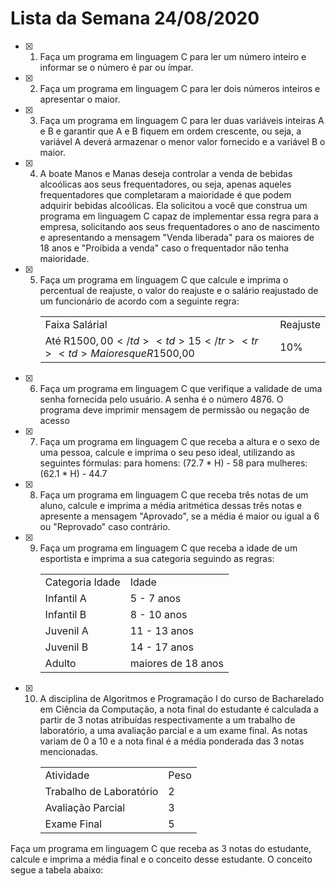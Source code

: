 # Lista da Semana 24/08/2020

- [x] 1. Faça um programa em linguagem C para ler um número inteiro e informar se o número é par ou ímpar.
- [x] 2. Faça um programa em linguagem C para ler dois números inteiros e apresentar o maior.
- [x] 3. Faça um programa em linguagem C para ler duas variáveis inteiras A e B e garantir que A e B fiquem em ordem crescente, ou seja, a variável A deverá armazenar o menor valor fornecido e a variável B o maior. 
- [x] 4. A boate Manos e Manas deseja controlar a venda de bebidas alcoólicas aos seus frequentadores, ou seja, apenas aqueles frequentadores que completaram a maioridade é que podem adquirir bebidas alcoólicas. Ela solicitou a você que construa um programa em linguagem C capaz de implementar essa regra para a empresa, solicitando aos seus frequentadores o ano de nascimento e apresentando a mensagem "Venda liberada" para os maiores de 18 anos e "Proibida a venda" caso o frequentador não tenha maioridade.
- [x] 5. Faça um programa em linguagem C que calcule e imprima o percentual de reajuste, o valor do reajuste e o salário reajustado de um funcionário de acordo com a seguinte regra:
         <table>
          <tr>
           <td>Faixa Salárial</td>
           <td>Reajuste</td>
          </tr>
          <tr>
           <td>Até R$1500,00</td>
           <td>15%</td>
          </tr>
          <tr>
           <td>Maiores que R$1500,00</td>
           <td>10%</td>
          </tr>
         </table>
- [x] 6. Faça um programa em linguagem C que verifique a validade de uma senha fornecida pelo usuário. A senha é o número 4876. O programa deve imprimir mensagem de permissão ou negação de acesso
- [x] 7. Faça um programa em linguagem C que receba a altura e o sexo de uma pessoa, calcule e imprima o seu peso ideal, utilizando as seguintes fórmulas:
para homens: (72.7 * H) - 58
para mulheres: (62.1 * H) - 44.7
- [x] 8. Faça um programa em linguagem C que receba três notas de um aluno, calcule e imprima a média aritmética dessas três notas e apresente a mensagem "Aprovado", se a média é maior ou igual a 6 ou "Reprovado" caso contrário.
- [x] 9. Faça um programa em linguagem C que receba a idade de um esportista e imprima a sua categoria seguindo as regras:
         <table>
          <tr>
           <td>Categoria Idade</td>
           <td>Idade</td>
          </tr>
          <tr>
           <td>Infantil A</td>
           <td>5 - 7 anos</td>
          </tr>
           <tr>
           <td>Infantil B</td>
           <td>8 - 10 anos</td>
          </tr>
           <tr>
           <td>Juvenil A</td>
           <td>11 - 13  anos</td>
          </tr>
           <tr>
           <td>Juvenil B</td>
           <td>14 - 17 anos</td>
          </tr>
           <tr>
           <td>Adulto</td>
           <td>maiores de 18 anos</td>
          </tr>
         </table>

- [x] 10. A disciplina de Algoritmos e Programação I  do curso de Bacharelado em Ciência da Computação, a nota final do estudante é calculada a partir de 3 notas atribuídas respectivamente a um trabalho de laboratório, a uma avaliação parcial e a um exame final. As notas variam de 0 a 10 e a nota final é a média ponderada das 3 notas mencionadas.
         <table>
          <tr>
           <td>Atividade</td>
           <td>Peso</td>
          </tr>
          <tr>
           <td>Trabalho de Laboratório</td>
           <td>2</td>
          </tr>
          <tr>
           <td>Avaliação Parcial</td>
           <td>3</td>
          </tr>
           <tr>
           <td>Exame Final</td>
           <td>5</td>
          </tr>
         </table>
Faça um programa em linguagem C que receba as 3 notas do estudante, calcule e imprima a média final e o conceito desse estudante. O conceito segue a tabela abaixo:

 
